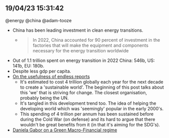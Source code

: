 ## 19/04/23 15:31:42
@energy @china
@adam-tooze

* China has been leading investment in clean energy transitions.
    * > In 2022, China accounted for 90 percent of investment in the factories that will make the equipment and components
      necessary for the energy transition worldwide
* Out of 1.1 trillion spent on energy transition in 2022 China: 546b, US: 141b, EU: 180b.
* Despite less gdp per capita.
* [On the usefulness of endless reports](https://adamtooze.substack.com/p/chartbook-carbon-notes-3-four-trillion)
    * It's estimated to cost 4 trillion globally each year for the next decade to create a 'sustainable world'. The
      beginning of this post talks about this 'we' that is striving for change. The closest organisation, probably being
      the UN. 
    * It's tangled in this development trend too. The idea of helping the developing world which was 'seemingly' popular
      in the early 2000's.
    * This spending of 4 trillion per annum has been sustained before during the Cold War (on defense) and its hard to
      argue that there wouldn't be great benefits from it (in that it's aiming for the SDG's).
* [Daniela Gabor on a Green Macro-Financial regime](https://www.youtube.com/watch?v=5tSqwJTyfFA)


